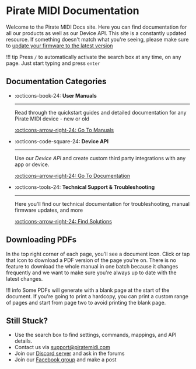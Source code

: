 # Pirate MIDI Documentation

Welcome to the Pirate MIDI Docs site. Here you can find documentation for all our products as well as our Device API. This site is a constantly updated resource. If something doesn't match what you're seeing, please make sure to [update your firmware to the latest version](https://update.piratemidi.com)

!!! tip
    Press `/` to automatically activate the search box at any time, on any page. Just start typing and press `enter`

## Documentation Categories

<div class="grid cards onecol" markdown>

-   :octicons-book-24: __User Manuals__

    ---

    Read through the quickstart guides and detailed documentation
    for any Pirate MIDI device - new or old

    [:octicons-arrow-right-24: Go To Manuals](/manuals)

-   :octicons-code-square-24: __Device API__

    ---

    Use our _Device API_ and create custom third party integrations with any app or device.

    [:octicons-arrow-right-24: Go To Documentation](/device-api)
    
-   :octicons-tools-24: __Technical Support & Troubleshooting__

    ---

    Here you'll find our technical documentation for troubleshooting, manual firmware updates, and more

    [:octicons-arrow-right-24: Find Solutions](/support)

</div>

## Downloading PDFs
In the top right corner of each page, you'll see a document icon. Click or tap that icon to download a PDF version of the page you're on. There is no feature to download the whole manual in one batch because it changes frequently and we want to make sure you're always up to date with the latest changes.

!!! info
    Some PDFs will generate with a blank page at the start of the document. If you're going to print a hardcopy, you can print a custom range of pages and start from page two to avoid printing the blank page. 


## Still Stuck?
- Use the search box to find settings, commands, mappings, and API details.
- Contact us via [support@piratemidi.com](mailto:support@piratemidi.com)
- Join our [Discord server](https://discord.gg/x722K7ksA6) and ask in the forums
- Join our [Facebook group](https://facebook.com/groups/pirate.midi.users) and make a post


